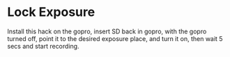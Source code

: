 Lock Exposure
==============

Install this hack on the gopro, insert SD back in gopro, with the gopro turned off, point it to the desired exposure place, and turn it on, then wait 5 secs and start recording.
